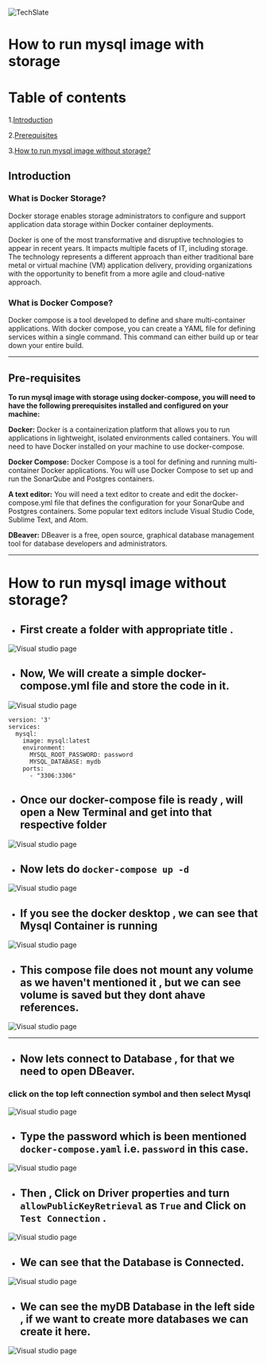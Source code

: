 ![TechSlate](../../../../global/images/ts.png)


# **How to run mysql image with storage**

# Table of contents
1.[Introduction](#introduction)

2.[Prerequisites](#pre-requisites)

3.[How to run mysql image without storage?](#how-to-run-mysql-image-without-storage)

## **Introduction**

### **What is Docker Storage?**

Docker storage enables storage administrators to configure and support application data storage within Docker container deployments.

Docker is one of the most transformative and disruptive technologies to appear in recent years. It impacts multiple facets of IT, including storage. The technology represents a different approach than either traditional bare metal or virtual machine (VM) application delivery, providing organizations with the opportunity to benefit from a more agile and cloud-native approach.


### **What is Docker Compose?** 

Docker compose is a tool developed to define and share multi-container applications. With docker compose, you can create a YAML file for defining services within a single command. This command can either build up or tear down your entire build. 
***

## **Pre-requisites**

**To run mysql image with storage using docker-compose, you will need to have the following prerequisites installed and configured on your machine:**

**Docker:** Docker is a containerization platform that allows you to run applications in lightweight, isolated environments called containers. You will need to have Docker installed on your machine to use docker-compose.

**Docker Compose:** Docker Compose is a tool for defining and running multi-container Docker applications. You will use Docker Compose to set up and run the SonarQube and Postgres containers.

**A text editor:** You will need a text editor to create and edit the docker-compose.yml file that defines the configuration for your SonarQube and Postgres containers. Some popular text editors include Visual Studio Code, Sublime Text, and Atom.

**DBeaver:** DBeaver is a free, open source, graphical database management tool for database developers and administrators.
***

# **How to run mysql image without storage?**

- ## First create a folder with appropriate title .

![Visual studio page](images/folder.png)

- ## Now, We will create a simple **docker-compose.yml** file and store the code in it.

![Visual studio page](images/compose.png)

```
version: '3'
services:
  mysql:
    image: mysql:latest
    environment:
      MYSQL_ROOT_PASSWORD: password
      MYSQL_DATABASE: mydb
    ports:
      - "3306:3306"

```

- ## Once our docker-compose file is ready , will open a New Terminal and get into that respective folder

![Visual studio page](images/path.png)

- ## Now lets do ```docker-compose up -d```

![Visual studio page](images/composeup.png)


- ## If you see the docker desktop , we can see that Mysql Container is running

![Visual studio page](images/container.png)

- ## This compose file does not mount any volume as we haven't mentioned it , but we can see volume is saved but they dont ahave references.

![Visual studio page](images/volume.png)

***

- ## Now lets connect to Database , for that we need to open DBeaver.

### **click on the top left connection symbol and then select Mysql**

![Visual studio page](images/DBeaver.png)

- ## Type the password which is been mentioned ```docker-compose.yaml``` i.e. ```password``` in this case.

![Visual studio page](images/connect.png)


- ## Then , Click on Driver properties and turn ```allowPublicKeyRetrieval``` as ```True``` and Click on ```Test Connection``` .

![Visual studio page](images/true.png)

- ## We can see that the Database is Connected.

![Visual studio page](images/test.png)

- ## We can see the myDB Database in the left side , if we want to create more databases we can create it here.
![Visual studio page](images/database.png)



